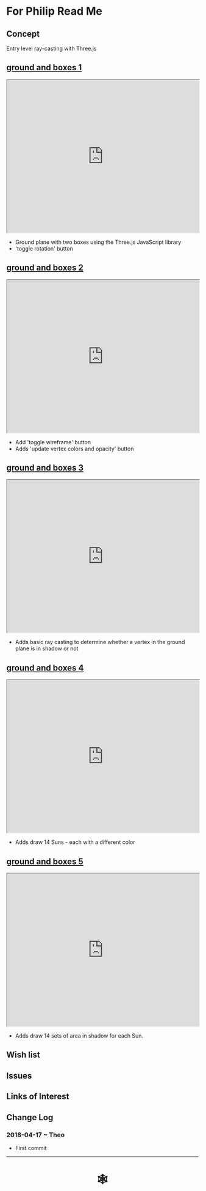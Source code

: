 <span style=display:none; >[You are now in a GitHub source code view - click this link to view Read Me file as a web page](http://www.ladybug.tools/spider/index.html#sandbox/for-philip/README.md "View file as a web page." ) </span>

# For Philip Read Me


## Concept

Entry level ray-casting with Three.js


## [ground and boxes 1]( http://www.ladybug.tools/spider/sandbox/for-philip/ground-and-boxes-1.html )

<iframe class=iframeReadMe src=http://www.ladybug.tools/spider/sandbox/for-philip/ground-and-boxes-1.html width=100% height=400px >Iframes are not displayed on github.com</iframe>

* Ground plane with two boxes using the Three.js JavaScript library
* 'toggle rotation' button


## [ground and boxes 2]( http://www.ladybug.tools/spider/sandbox/for-philip/ground-and-boxes-2.html )

<iframe class=iframeReadMe src=http://www.ladybug.tools/spider/sandbox/for-philip/ground-and-boxes-2.html width=100% height=400px >Iframes are not displayed on github.com</iframe>

* Add 'toggle wireframe' button
* Adds 'update vertex colors and opacity' button


## [ground and boxes 3]( http://www.ladybug.tools/spider/sandbox/for-philip/ground-and-boxes-3.html )

<iframe class=iframeReadMe src=http://www.ladybug.tools/spider/sandbox/for-philip/ground-and-boxes-3.html width=100% height=400px >Iframes are not displayed on github.com</iframe>

* Adds basic ray casting to determine whether a vertex in the ground plane is in shadow or not


## [ground and boxes 4]( http://www.ladybug.tools/spider/sandbox/for-philip/ground-and-boxes-4.html )

<iframe class=iframeReadMe src=http://www.ladybug.tools/spider/sandbox/for-philip/ground-and-boxes-4.html width=100% height=400px >Iframes are not displayed on github.com</iframe>

* Adds draw 14 Suns - each with a different color


## [ground and boxes 5]( http://www.ladybug.tools/spider/sandbox/for-philip/ground-and-boxes-5.html )

<iframe class=iframeReadMe src=http://www.ladybug.tools/spider/sandbox/for-philip/ground-and-boxes-5.html width=100% height=400px >Iframes are not displayed on github.com</iframe>

* Adds draw 14 sets of area in shadow for each Sun.

## Wish list



## Issues



## Links of Interest



## Change Log

###

### 2018-04-17 ~ Theo

* First commit

***

# <center title="hello!" ><a href=javascript:window.scrollTo(0,0); style=text-decoration:none; > &#x1f578; </a></center>



